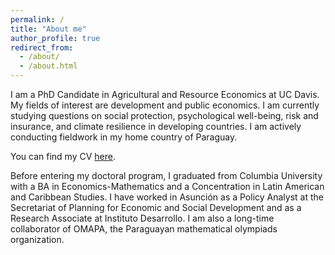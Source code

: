 ```yaml
---
permalink: /
title: "About me"
author_profile: true
redirect_from: 
  - /about/
  - /about.html
---
```


I am a PhD Candidate in Agricultural and Resource Economics at UC Davis. My fields of interest are development and public economics. I am currently studying questions on social protection, psychological well-being, risk and insurance, and climate resilience in developing countries. I am actively conducting fieldwork in my home country of Paraguay. 

You can find my CV [here](https://www.dropbox.com/scl/fi/bhgfntbd7ywmhevn2y67f/Sugastti_CV_0624.pdf?rlkey=myhbgqwyeacrdjchhorimlm4g&st=qzyv3mbh&dl=0).

Before entering my doctoral program, I graduated from Columbia University with a BA in Economics-Mathematics and a Concentration in Latin American and Caribbean Studies. I have worked in Asunción as a Policy Analyst at the Secretariat of Planning for Economic and Social Development and as a Research Associate at Instituto Desarrollo. I am also a long-time collaborator of OMAPA, the Paraguayan mathematical olympiads organization.
